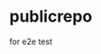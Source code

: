 # publicrepo
for e2e test


























































































































































































































































































































































































































































































